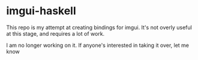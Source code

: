 # imgui-haskell

This repo is my attempt at creating bindings for imgui. It's not overly useful at this stage, and requires a lot of work. 

I am no longer working on it. If anyone's interested in taking it over, let me know
